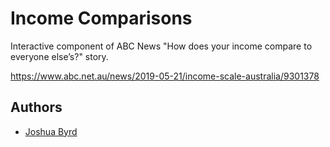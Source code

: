 # Income Comparisons

Interactive component of ABC News "How does your income compare to everyone else’s?" story.

https://www.abc.net.au/news/2019-05-21/income-scale-australia/9301378

## Authors

- [Joshua Byrd](https://github.com/phocks)
